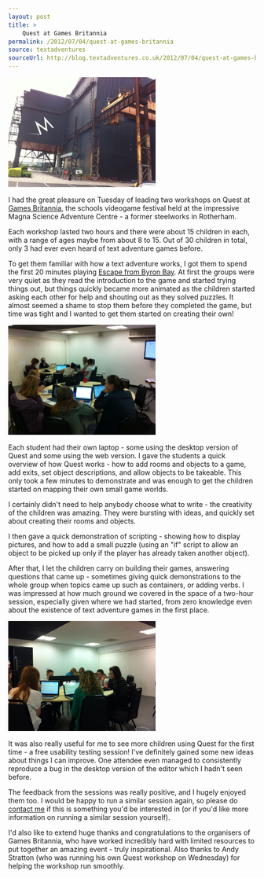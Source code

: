 ```yaml
---
layout: post
title: >
    Quest at Games Britannia
permalink: /2012/07/04/quest-at-games-britannia
source: textadventures
sourceUrl: http://blog.textadventures.co.uk/2012/07/04/quest-at-games-britannia/
---
```

<a href="/images/2012/textadventuresblog.files.wordpress.com-2012-07-img_13611.jpg"><img class="alignleft size-medium wp-image-1510" alt="Magna" src="/images/2012/textadventuresblog.files.wordpress.com-2012-07-img_13611.jpg?w=300" width="300" height="224" /></a>

I had the great pleasure on Tuesday of leading two workshops on Quest at <a href="http://gamesbritannia.com/2012/">Games Britannia</a>, the schools videogame festival held at the impressive Magna Science Adventure Centre - a former steelworks in Rotherham.

Each workshop lasted two hours and there were about 15 children in each, with a range of ages maybe from about 8 to 15. Out of 30 children in total, only 3 had ever even heard of text adventure games before.

To get them familiar with how a text adventure works, I got them to spend the first 20 minutes playing <a href="http://www.textadventures.co.uk/review/450/">Escape from Byron Bay</a>. At first the groups were very quiet as they read the introduction to the game and started trying things out, but things quickly became more animated as the children started asking each other for help and shouting out as they solved puzzles. It almost seemed a shame to stop them before they completed the game, but time was tight and I wanted to get them started on creating their own!

<a href="/images/2012/textadventuresblog.files.wordpress.com-2012-07-img_1363.jpg"><img class="alignright size-medium wp-image-1512" alt="Quest workshop" src="/images/2012/textadventuresblog.files.wordpress.com-2012-07-img_1363.jpg?w=300" width="300" height="224" /></a>

Each student had their own laptop - some using the desktop version of Quest and some using the web version. I gave the students a quick overview of how Quest works - how to add rooms and objects to a game, add exits, set object descriptions, and allow objects to be takeable. This only took a few minutes to demonstrate and was enough to get the children started on mapping their own small game worlds.

I certainly didn't need to help anybody choose what to write - the creativity of the children was amazing. They were bursting with ideas, and quickly set about creating their rooms and objects.

I then gave a quick demonstration of scripting - showing how to display pictures, and how to add a small puzzle (using an "if" script to allow an object to be picked up only if the player has already taken another object).

After that, I let the children carry on building their games, answering questions that came up - sometimes giving quick demonstrations to the whole group when topics came up such as containers, or adding verbs. I was impressed at how much ground we covered in the space of a two-hour session, especially given where we had started, from zero knowledge even about the existence of text adventure games in the first place.

<a href="/images/2012/textadventuresblog.files.wordpress.com-2012-07-img_1365.jpg"><img class="alignleft size-medium wp-image-1513" alt="Quest workshop" src="/images/2012/textadventuresblog.files.wordpress.com-2012-07-img_1365.jpg?w=300" width="300" height="224" /></a>

It was also really useful for me to see more children using Quest for the first time - a free usability testing session! I've definitely gained some new ideas about things I can improve. One attendee even managed to consistently reproduce a bug in the desktop version of the editor which I hadn't seen before.

The feedback from the sessions was really positive, and I hugely enjoyed them too. I would be happy to run a similar session again, so please do <a title="Contact us" href="http://www.textadventures.co.uk/help/contact-us/">contact me</a> if this is something you'd be interested in (or if you'd like more information on running a similar session yourself).

I'd also like to extend huge thanks and congratulations to the organisers of Games Britannia, who have worked incredibly hard with limited resources to put together an amazing event - truly inspirational. Also thanks to Andy Stratton (who was running his own Quest workshop on Wednesday) for helping the workshop run smoothly.
